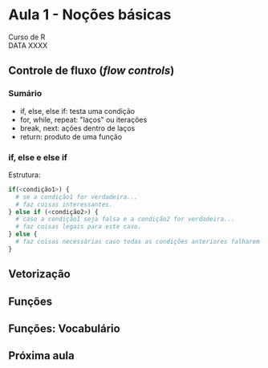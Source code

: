 # Aula 1 - Noções básicas
Curso de R  
DATA XXXX  

## Controle de fluxo (*flow controls*)

### Sumário

- if, else, else if: testa uma condição
- for, while, repeat: "laços" ou iterações
- break, next: ações dentro de laços
- return: produto de uma função

### if, else e else if

Estrutura:


```r
if(<condição1>) {
  # se a condição1 for verdadeira...
  # faz coisas interessantes.
} else if (<condição2>) {
  # caso a condição1 seja falsa e a condição2 for verdadeira...
  # faz coisas legais para este caso.
} else {
  # faz coisas necessárias caso todas as condições anteriores falharem
}
```


## Vetorização


## Funções


## Funções: Vocabulário


## Próxima aula
